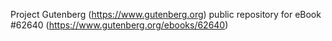Project Gutenberg (https://www.gutenberg.org) public repository for eBook #62640 (https://www.gutenberg.org/ebooks/62640)
